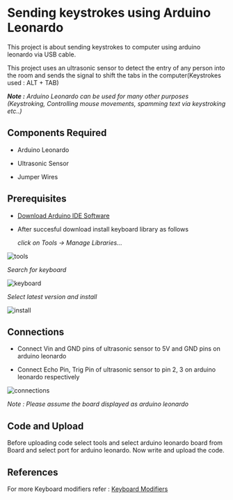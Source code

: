 # Sending keystrokes using Arduino Leonardo
This project is about sending keystrokes to computer using arduino leonardo via USB cable.

This project uses an ultrasonic sensor to detect the entry of any person into the room and sends the signal to shift the tabs in the computer(Keystrokes used : ALT + TAB)

 ***Note :** Arduino Leonardo can be used for many other purposes (Keystroking, Controlling mouse movements, spamming text via keystroking etc..)*

## Components Required 

* Arduino Leonardo

* Ultrasonic Sensor

* Jumper Wires

## Prerequisites

* [Download Arduino IDE Software](https://www.arduino.cc/en/software)

* After succesful download install keyboard library as follows

     *click on Tools -> Manage Libraries...*

![tools](https://user-images.githubusercontent.com/53993341/104085324-7787bb00-5274-11eb-8094-f75042825938.jpg)

*Search for keyboard*

![keyboard](https://user-images.githubusercontent.com/53993341/104085328-82425000-5274-11eb-9a23-eaa6ae56ad32.jpg)

*Select latest version and install*

![install](https://user-images.githubusercontent.com/53993341/104085327-81a9b980-5274-11eb-8cd3-9c70f69a068d.jpg)





## Connections

* Connect Vin and GND pins of ultrasonic sensor to 5V and GND pins on arduino leonardo

* Connect Echo Pin, Trig Pin of ultrasonic sensor to pin 2, 3 on arduino leonardo respectively


![connections](https://user-images.githubusercontent.com/53993341/104085326-81112300-5274-11eb-9b0e-f51b61739e26.jpg)

   *Note : Please assume the board displayed as arduino leonardo*

## Code and Upload

Before uploading code select tools and select arduino leonardo board from Board and select port for arduino leonardo.
Now write and upload the code.

## References

For more Keyboard modifiers refer : [Keyboard Modifiers](https://www.arduino.cc/en/Reference/KeyboardModifiers)

